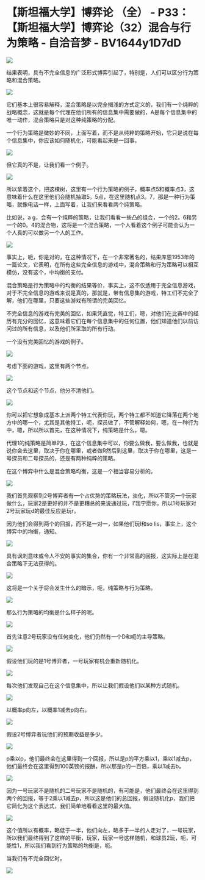 # 【斯坦福大学】博弈论 （全） - P33：【斯坦福大学】博弈论（32）混合与行为策略 - 自洽音梦 - BV1644y1D7dD

![](img/bf5b82a3627b52564be4db391c71bdf3_0.png)

结果表明，具有不完全信息的广泛形式博弈引起了，特别是，人们可以区分行为策略和混合策略。

![](img/bf5b82a3627b52564be4db391c71bdf3_2.png)

它们基本上很容易解释，混合策略是以完全搁浅的方式定义的，我们有一个纯粹的战略概念，这就是每个代理在他们所有的信息集中需要做的，A是每个信息集中的唯一动作，混合策略只是对这种纯策略的分配。

一个行为策略是微妙的不同，上面写着，而不是从纯粹的策略开始，它只是说在每个信息集中，你应该如何随机化，可能看起来是一回事。



![](img/bf5b82a3627b52564be4db391c71bdf3_4.png)

但它真的不是，让我们看一个例子。

![](img/bf5b82a3627b52564be4db391c71bdf3_6.png)

所以拿着这个，把这棵树，这里有一个行为策略的例子，概率点5和概率点3，这意味着什么在这里他们会随机抽取5。5点，在这里随机点3。7，那是一种行为策略，就像电话一样，上面写着，让我们来看看两个纯策略。

比如说，a g，会有一个纯粹的策略，让我们看看一些凸的组合，一个的2。6和另一个的0。4的混合物，这将是一个混合策略，一个人看着这个例子可能会认为一个人真的可以做另一个人的工作。



![](img/bf5b82a3627b52564be4db391c71bdf3_8.png)

事实上，呃，你是对的，在这种情况下，在一个非常著名的，结果库恩1953年的一篇论文，它表明，在所有这些完全信息的游戏中，混合策略和行为策略可以相互模仿，没有这个，中均衡的支付。

混合策略是行为策略中的均衡的结果等价，事实上，这不仅适用于完全信息游戏，对于不完全信息的游戏来说是真的，那就是，带有信息集的游戏，特工们不完全了解，他们在哪里，只要这些游戏有所谓的完美回忆。

不完全信息的游戏有完美的回忆，如果凭直觉，特工们，嗯，对他们在比赛中的经历有充分的回忆，这意味着它们在每个信息集中的任何位置，他们知道他们以前访问过的所有信息，以及他们所采取的所有行动。

一个没有完美回忆的游戏的例子。

![](img/bf5b82a3627b52564be4db391c71bdf3_10.png)

考虑下面的游戏，这里有两个节点。

![](img/bf5b82a3627b52564be4db391c71bdf3_12.png)

这个节点和这个节点，他分不清他们。

![](img/bf5b82a3627b52564be4db391c71bdf3_14.png)

你可以把它想象成基本上派两个特工代表你玩，两个特工都不知道它降落在两个地方中的哪一个，尤其是其他特工，呃，探员做了，不管解释如何，嗯，在一种行为中，嗯，所以所以首先，在这种情况下，纯策略是什么，嗯。

代理1的纯策略是简单的L，在这个信息集中可以，你要么做我，要么做我，也就是说你会去这里，取决于你在哪里，或者做R然后到这里，取决于你在哪里，这是一号探员和二号探员的，还是有两种纯粹的策略。

在这个博弈中什么是混合策略均衡，这是一个相当容易分析的。

![](img/bf5b82a3627b52564be4db391c71bdf3_16.png)

我们首先观察到2号博弈者有一个占优势的策略玩法，淡化，所以不管另一个玩家做什么，玩家2是更好的并不是更糟总的来说通过玩，I’我宁愿你，所以1号玩家对2号玩家玩d的最佳反应是玩r。

因为他们会得到两个的回报，而不是一对一，如果他们玩l和so lis，事实上，这个博弈中的均衡，通知。

![](img/bf5b82a3627b52564be4db391c71bdf3_18.png)

具有讽刺意味或令人不安的事实的集合，你有一个非常高的回报，这实际上是在混合策略下无法获得的。

![](img/bf5b82a3627b52564be4db391c71bdf3_20.png)

这将是一个关于将会发生什么的暗示，呃，纯策略与行为策略。

![](img/bf5b82a3627b52564be4db391c71bdf3_22.png)

那么行为策略的均衡是什么样子的呢。

![](img/bf5b82a3627b52564be4db391c71bdf3_24.png)

首先注意2号玩家没有任何变化，他们仍然有一个D和呃的主导策略。

![](img/bf5b82a3627b52564be4db391c71bdf3_26.png)

假设他们玩的是1号博弈者，一号玩家有机会重新随机化。

![](img/bf5b82a3627b52564be4db391c71bdf3_28.png)

每次他们发现自己在这个信息集中，所以让我们假设他们以某种方式随机。

![](img/bf5b82a3627b52564be4db391c71bdf3_30.png)

以概率p向左，以概率1减去p向右。

![](img/bf5b82a3627b52564be4db391c71bdf3_32.png)

假设2号博弈者玩他们的预期收益是多少。

![](img/bf5b82a3627b52564be4db391c71bdf3_34.png)

p乘以p，他们最终会在这里得到一个回报，所以是p的平方乘以1，乘以1减去p，他们最终会在这里得到100英镑的报酬，所以那是p的一百倍，乘以1减去b。



![](img/bf5b82a3627b52564be4db391c71bdf3_36.png)

因为一号玩家不是随机的二号玩家不是随机的，有可能是，他们最终会在这里得到两个的回报，等于2乘以1减去p，所以这是他们的总回报，假设随机化p，我们把它简化为这个表达式，我们简单地看看这里的最大值。



![](img/bf5b82a3627b52564be4db391c71bdf3_38.png)

这个值所以有概率，略低于一半，他们向左，略多于一半的人走对了，一号玩家，所以我们最终得到了这样的平衡，玩家，玩家一号这样随机，和球员2玩，呃，可能性1，所以我们看到行为策略的均衡是，呃。

当我们有不完全回忆时。

![](img/bf5b82a3627b52564be4db391c71bdf3_40.png)
